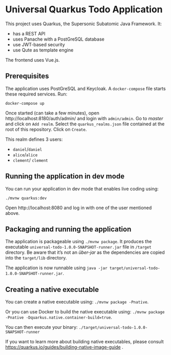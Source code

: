 # Universal Quarkus Todo Application

This project uses Quarkus, the Supersonic Subatomic Java Framework.
It:

* has a REST API
* uses Panache with a PostGreSQL database
* use JWT-based security
* use Qute as template engine 

The frontend uses Vue.js.

## Prerequisites

The application uses PostGreSQL and Keycloak.
A `docker-compose` file starts these required services.
Run: 

```shell
docker-compose up
```

Once started (can take a few minutes), open http://localhost:8180/auth/admin/ and login with `admin/admin`.
Go to _master_ and click on `Add realm`.
Select the `quarkus_realms.json` file contained at the root of this repository.
Click on `Create`.

This realm defines 3 users:

* `daniel`/`daniel`
* `alice`/`alice`
* `clement`/ `clement`

## Running the application in dev mode

You can run your application in dev mode that enables live coding using:
```
./mvnw quarkus:dev
```

Open http://localhost:8080 and log in with one of the user mentioned above.

## Packaging and running the application

The application is packageable using `./mvnw package`.
It produces the executable `universal-todo-1.0.0-SNAPSHOT-runner.jar` file in `/target` directory.
Be aware that it’s not an _über-jar_ as the dependencies are copied into the `target/lib` directory.

The application is now runnable using `java -jar target/universal-todo-1.0.0-SNAPSHOT-runner.jar`.

## Creating a native executable

You can create a native executable using: `./mvnw package -Pnative`.

Or you can use Docker to build the native executable using: `./mvnw package -Pnative -Dquarkus.native.container-build=true`.

You can then execute your binary: `./target/universal-todo-1.0.0-SNAPSHOT-runner`

If you want to learn more about building native executables, please consult https://quarkus.io/guides/building-native-image-guide .
